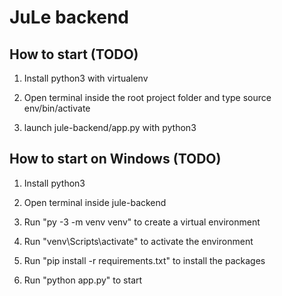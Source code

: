 # JuLe backend

## How to start (TODO)

1. Install python3 with virtualenv

2. Open terminal inside the root project folder and type source env/bin/activate

3. launch jule-backend/app.py with python3

## How to start on Windows (TODO)

1. Install python3

2. Open terminal inside jule-backend

3. Run "py -3 -m venv venv" to create a virtual environment

4. Run "venv\Scripts\activate" to activate the environment

5. Run "pip install -r requirements.txt" to install the packages

6. Run "python app.py" to start